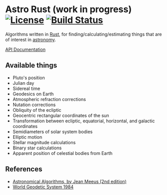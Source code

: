 # Astro Rust (work in progress) [![License](https://img.shields.io/packagist/l/doctrine/orm.svg)](https://github.com/qpid/rusty-astronomy/blob/master/LICENSE.md) [![Build Status](https://travis-ci.org/qpid/rusty-astronomy.svg)](https://travis-ci.org/qpid/rusty-astronomy)

Algorithms written in [Rust](https://www.rust-lang.org/), for finding/calculating/estimating things that are of interest in [astronomy](https://en.wikipedia.org/wiki/Astronomy).

[API Documentation](https://qpid.github.io/astro-rust/)

## Available things
* Pluto's position
* Julian day
* Sidereal time
* Geodesics on Earth
* Atmospheric refraction corrections
* Nutation corrections
* Obliquity of the ecliptic
* Geocentric rectangular coordinates of the sun
* Transformation between ecliptic, equatorial, horizontal, and galactic coordinates
* Semidiameters of solar system bodies
* Elliptic motion
* Stellar magnitude calculations
* Binary star calculations
* Apparent position of celestial bodies from Earth

## References
* [Astronomical Algorithms, by Jean Meeus (2nd edition)](http://www.willbell.com/math/mc1.htm)
* [World Geodetic System 1984](https://confluence.qps.nl/pages/viewpage.action?pageId=29855173)
